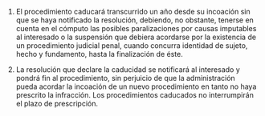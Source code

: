 1. El procedimiento caducará transcurrido un año desde su incoación sin que se haya notificado la resolución, debiendo, no obstante, tenerse en cuenta en el cómputo las posibles paralizaciones por causas imputables al interesado o la suspensión que debiera acordarse por la existencia de un procedimiento judicial penal, cuando concurra identidad de sujeto, hecho y fundamento, hasta la finalización de éste.

2. La resolución que declare la caducidad se notificará al interesado y pondrá fin al procedimiento, sin perjuicio de que la administración pueda acordar la incoación de un nuevo procedimiento en tanto no haya prescrito la infracción. Los procedimientos caducados no interrumpirán el plazo de prescripción.